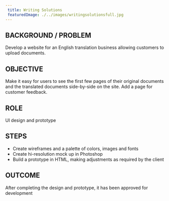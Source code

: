 ```yaml
---
 title: Writing Solutions
 featuredImage: ./../images/writingsolutionsfull.jpg
---
```

## BACKGROUND / PROBLEM
Develop a website for an English translation business allowing customers to upload documents.

## OBJECTIVE
Make it easy for users to see the first few pages of their original documents and the translated documents side-by-side on the site. Add a page for customer feedback.

## ROLE
UI design and prototype

## STEPS
<ul class="li-style">
<li>Create wireframes and a palette of colors, images and fonts</li>
<li>Create hi-resolution mock up in Photoshop</li>
<li>Build a prototype in HTML, making adjustments as required by the client</li>
</ul>

## OUTCOME
After completing the design and prototype, it has been approved for development